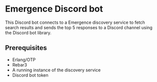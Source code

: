# Emergence Discord bot

This Discord bot connects to a Emergence discovery service to fetch search results and sends the top 5 responses to a Discord channel using the Discord bot library.

## Prerequisites

- Erlang/OTP
- Rebar3
- A running instance of the discovery service
- Discord bot token



